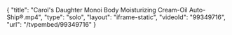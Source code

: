 {
    "title": "Carol's Daughter Monoi Body Moisturizing Cream-Oil Auto-Ship&reg;.mp4",
    "type": "solo",
    "layout": "iframe-static",
    "videoId": "99349716",
    "url": "\/tvpembed\/99349716"
}